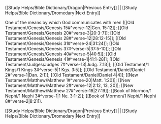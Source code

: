 [[Study Helps/Bible Dictionary/Dragon|Previous Entry]]  ||  [[Study Helps/Bible Dictionary/Dromedary|Next Entry]]

 One of the means by which God communicates with men ([[Old Testament/Genesis/Genesis 15#^verse-12|Gen. 15:12]]; [[Old Testament/Genesis/Genesis 20#^verse-3|20:3-7]]; [[Old Testament/Genesis/Genesis 28#^verse-12|28:12-15]]; [[Old Testament/Genesis/Genesis 31#^verse-24|31:24]]; [[Old Testament/Genesis/Genesis 37#^verse-5|37:5-10]]; [[Old Testament/Genesis/Genesis 40#^verse-5|40:5]]; [[Old Testament/Genesis/Genesis 41#^verse-1|41:1-28]]; [[Old Testament/Judges/Judges 7#^verse-13|Judg. 7:13]]; [[Old Testament/1 Kings/1 Kings 3#^verse-5|1 Kgs. 3:5]]; [[Old Testament/Daniel/Daniel 2#^verse-1|Dan. 2:1]]; [[Old Testament/Daniel/Daniel 4|4]]; [[New Testament/Matthew/Matthew 1#^verse-20|Matt. 1:20]]; [[New Testament/Matthew/Matthew 2#^verse-12|2:12, 13, 20]]; [[New Testament/Matthew/Matthew 27#^verse-19|27:19]]; [[Book of Mormon/1 Nephi/1 Nephi 3#^verse-1|1 Ne. 3:1-2]]; [[Book of Mormon/1 Nephi/1 Nephi 8#^verse-2|8:2]]).

[[Study Helps/Bible Dictionary/Dragon|Previous Entry]]  ||  [[Study Helps/Bible Dictionary/Dromedary|Next Entry]]